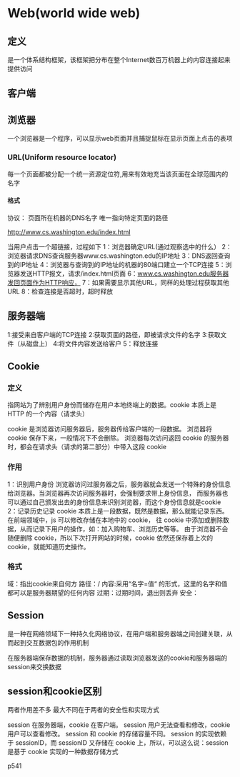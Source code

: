 # Web(world wide web)

## 定义
是一个体系结构框架，该框架把分布在整个Internet数百万机器上的内容连接起来提供访问



## 客户端


## 浏览器
一个浏览器是一个程序，可以显示web页面并且捕捉鼠标在显示页面上点击的表项

### URL(Uniform resource locator)
每一个页面都被分配一个统一资源定位符,用来有效地充当该页面在全球范围内的名字

#### 格式
协议：
页面所在机器的DNS名字
唯一指向特定页面的路径

http://www.cs.washington.edu/index.html

当用户点击一个超链接，过程如下
1：浏览器确定URL(通过观察选中的什么）
2：浏览器请求DNS查询服务器www.cs.washington.edu的IP地址
3：DNS返回查询到的IP地址
4：浏览器与查询到的IP地址的机器的80端口建立一个TCP连接
5：浏览器发送HTTP报文，请求/index.html页面
6：www.cs.washington.edu服务器发回页面作为HTTP响应，
7：如果需要显示其他URL，同样的处理过程获取其他URL
8：检查连接是否超时，超时释放

## 服务器端
1:接受来自客户端的TCP连接
2:获取页面的路径，即被请求文件的名字
3:获取文件（从磁盘上）
4:将文件内容发送给客户
5：释放连接


## Cookie
### 定义
指网站为了辨别用户身份而储存在用户本地终端上的数据。cookie 本质上是 HTTP 的一个内容（请求头）

cookie 是浏览器访问服务器后，服务器传给客户端的一段数据。
浏览器将 cookie 保存下来，一般情况下不会删除。
浏览器每次访问返回 cookie 的服务器时，都会在请求头（请求的第二部分）中带入这段 cookie
### 作用
1：识别用户身份
浏览器访问过服务器之后，服务器就会发送一个特殊的身份信息给浏览器。当浏览器再次访问服务器时，会强制要求带上身份信息，
而服务器也可以通过自己颁发出去的身份信息来识别浏览器，而这个身份信息就是cookie
2：记录历史记录
cookie 本质上是一段数据，既然是数据，那么就能记录东西。在前端领域中，js 可以修改存储在本地中的 cookie，
往 cookie 中添加或删除数据，从而记录下用户的操作，如：加入购物车、浏览历史等等。
由于浏览器不会随便删除 cookie，所以下次打开网站的时候，cookie 依然还保存着上次的cookie，就能知道历史操作。


### 格式
域：指出cookie来自何方
路径：/
内容:采用“名字=值“ 的形式，这里的名字和值都可以是服务器期望的任何内容
过期：过期时间，退出则丢弃
安全：




## Session
是一种在网络领域下一种持久化网络协议，在用户端和服务器端之间创建关联，从而起到交互数据包的作用机制

在服务器端保存数据的机制，服务器通过读取浏览器发送的cookie和服务器端的session来交换数据

## session和cookie区别
两者作用差不多
最大不同在于两者的安全性和实现方式

session 在服务器端，cookie 在客户端。
session 用户无法查看和修改，cookie 用户可以查看修改。
session 和 cookie 的存储容量不同。
session 的实现依赖于 sessionID，而 sessionID 又存储在 cookie 上，所以，可以这么说：session 是基于 cookie 实现的一种数据存储方式

p541

